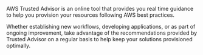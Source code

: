 AWS Trusted Advisor is an online tool that provides you real time guidance to help you provision your resources following AWS best practices.

Whether establishing new workflows, developing applications, or as part of ongoing improvement, take advantage of the recommendations provided by Trusted Advisor on a regular basis to help keep your solutions provisioned optimally.